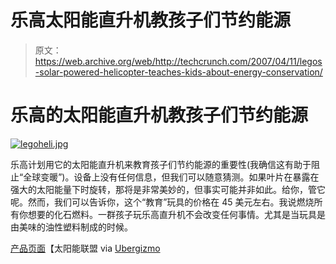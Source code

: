 # 乐高太阳能直升机教孩子们节约能源

> 原文：<https://web.archive.org/web/http://techcrunch.com/2007/04/11/legos-solar-powered-helicopter-teaches-kids-about-energy-conservation/>

# 乐高的太阳能直升机教孩子们节约能源

[![legoheli.jpg](img/8d580d620b75e4b74f0cc7d0f1a41236.png)](https://web.archive.org/web/20210304161058/https://beta.techcrunch.com/wp-content/uploads/2007/04/legoheli.jpg "legoheli.jpg")

乐高计划用它的太阳能直升机来教育孩子们节约能源的重要性(我确信这有助于阻止“全球变暖”)。设备上没有任何信息，但我们可以随意猜测。如果叶片在暴露在强大的太阳能量下时旋转，那将是非常美妙的，但事实可能并非如此。给你，管它呢。然而，我们可以告诉你，这个“教育”玩具的价格在 45 美元左右。我说燃烧所有你想要的化石燃料。一群孩子玩乐高直升机不会改变任何事情。尤其是当玩具是由美味的油性塑料制成的时候。

[产品页面](https://web.archive.org/web/20210304161058/http://www.solarenergyalliance.com/toys.htm)【太阳能联盟 via [Ubergizmo](https://web.archive.org/web/20210304161058/http://www.ubergizmo.com/15/archives/2007/04/lego_helicopter_loves_the_sun.html)